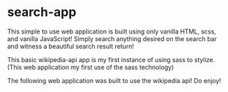 # search-app

This simple to use web application is built using only vanilla HTML, scss, and vanilla JavaScript! Simply search anything desired on the search bar and witness a beautiful search result return!

This basic wikipedia-api app is my first instance of using sass to stylize. (This web application my first use of the sass technology)

The following web application was built to use the wikipedia api! Do enjoy!
